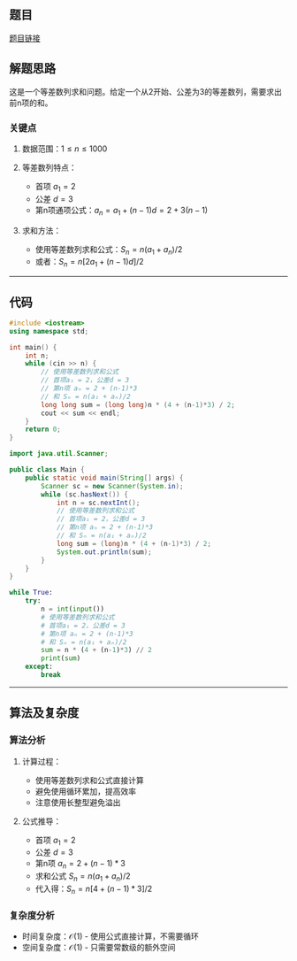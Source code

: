 ## 题目
[题目链接](https://www.nowcoder.com/practice/f792cb014ed0474fb8f53389e7d9c07f?tpId=37&tqId=36924&sourceUrl=/exam/oj&channenl=wgithub&fromPut=wgithub)

## 解题思路

这是一个等差数列求和问题。给定一个从2开始、公差为3的等差数列，需要求出前n项的和。

### 关键点
1. 数据范围：$1 \leq n \leq 1000$
2. 等差数列特点：
   - 首项 $a_1 = 2$
   - 公差 $d = 3$
   - 第n项通项公式：$a_n = a_1 + (n-1)d = 2 + 3(n-1)$

3. 求和方法：
   - 使用等差数列求和公式：$S_n = n(a_1 + a_n)/2$
   - 或者：$S_n = n[2a_1 + (n-1)d]/2$

---

## 代码

```cpp []
#include <iostream>
using namespace std;

int main() {
    int n;
    while (cin >> n) {
        // 使用等差数列求和公式
        // 首项a₁ = 2，公差d = 3
        // 第n项 aₙ = 2 + (n-1)*3
        // 和 Sₙ = n(a₁ + aₙ)/2
        long long sum = (long long)n * (4 + (n-1)*3) / 2;
        cout << sum << endl;
    }
    return 0;
}
```

```java []
import java.util.Scanner;

public class Main {
    public static void main(String[] args) {
        Scanner sc = new Scanner(System.in);
        while (sc.hasNext()) {
            int n = sc.nextInt();
            // 使用等差数列求和公式
            // 首项a₁ = 2，公差d = 3
            // 第n项 aₙ = 2 + (n-1)*3
            // 和 Sₙ = n(a₁ + aₙ)/2
            long sum = (long)n * (4 + (n-1)*3) / 2;
            System.out.println(sum);
        }
    }
}
```

```python []
while True:
    try:
        n = int(input())
        # 使用等差数列求和公式
        # 首项a₁ = 2，公差d = 3
        # 第n项 aₙ = 2 + (n-1)*3
        # 和 Sₙ = n(a₁ + aₙ)/2
        sum = n * (4 + (n-1)*3) // 2
        print(sum)
    except:
        break
```

---

## 算法及复杂度

### 算法分析
1. 计算过程：
   - 使用等差数列求和公式直接计算
   - 避免使用循环累加，提高效率
   - 注意使用长整型避免溢出

2. 公式推导：
   - 首项 $a_1 = 2$
   - 公差 $d = 3$
   - 第n项 $a_n = 2 + (n-1)*3$
   - 求和公式 $S_n = n(a_1 + a_n)/2$
   - 代入得：$S_n = n[4 + (n-1)*3]/2$

### 复杂度分析
- 时间复杂度：$\mathcal{O}(1)$ - 使用公式直接计算，不需要循环
- 空间复杂度：$\mathcal{O}(1)$ - 只需要常数级的额外空间
